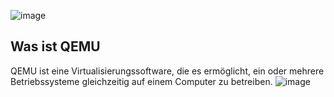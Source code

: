 ![image](https://github.com/JimHefti/QEMU/assets/160615771/e57f1898-febd-4019-9d5f-1243958ec3f8)


## Was ist QEMU
QEMU ist eine Virtualisierungssoftware, die es ermöglicht, ein oder mehrere Betriebssysteme gleichzeitig auf einem Computer zu betreiben.
![image](https://github.com/JimHefti/QEMU/assets/160615771/74b90121-8919-4a99-b14d-d43e6ebf9847)
